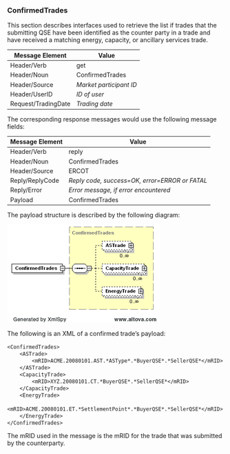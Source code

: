 ### ConfirmedTrades 

This section describes interfaces used to retrieve the list if trades
that the submitting QSE have been identified as the counter party in a
trade and have received a matching energy, capacity, or ancillary
services trade.

| <span class="mark">Message Element</span> | <span class="mark">Value</span> |
|-------------------------------------------|---------------------------------|
| Header/Verb                               | get                             |
| Header/Noun                               | ConfirmedTrades                 |
| Header/Source                             | *Market participant ID*         |
| Header/UserID                             | *ID of user*                    |
| Request/TradingDate                       | *Trading date*                  |

The corresponding response messages would use the following message
fields:

| <span class="mark">Message Element</span> | <span class="mark">Value</span>                |
|-------------------------------------------|------------------------------------------------|
| Header/Verb                               | reply                                          |
| Header/Noun                               | ConfirmedTrades                                |
| Header/Source                             | ERCOT                                          |
| Reply/ReplyCode                           | *Reply code, success=OK, error=ERROR or FATAL* |
| Reply/Error                               | *Error message, if error encountered*          |
| Payload                                   | ConfirmedTrades                                |

The payload structure is described by the following diagram:

![ConfirmedTrades_Structure](../Images/ConfirmedTrades_Structure.png)

The following is an XML of a confirmed trade’s payload:

~~~
<ConfirmedTrades>
    <ASTrade>
        <mRID>ACME.20080101.AST.*ASType*.*BuyerQSE*.*SellerQSE*</mRID>
    </ASTrade>
    <CapacityTrade>
        <mRID>XYZ.20080101.CT.*BuyerQSE*.*SellerQSE*</mRID>
    </CapacityTrade>
    <EnergyTrade>
        <mRID>ACME.20080101.ET.*SettlementPoint*.*BuyerQSE*.*SellerQSE*</mRID>
    </EnergyTrade>
</ConfirmedTrades>
~~~

The mRID used in the message is the mRID for the trade that was
submitted by the counterparty.
